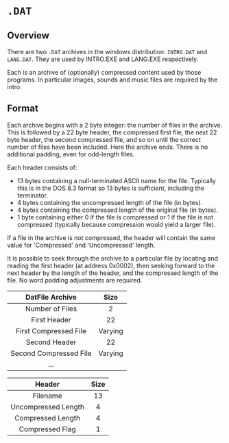 # `.DAT`

## Overview

There are two `.DAT` archives in the windows distribution: `INTRO.DAT` and `LANG.DAT`. They are used by INTRO.EXE and LANG.EXE respectively.

Each is an archive of (optionally) compressed content used by those programs. In particular images, sounds and music files are required by the intro.

## Format

Each archive begins with a 2 byte integer: the number of files in the archive. This is followed by a 22 byte header, the compressed first file, 
the next 22 byte header, the second compressed file, and so on until the correct number of files have been included. 
Here the archive ends. 
There is no additional padding, even for odd-length files.

Each header consists of:
- 13 bytes containing a null-terminated ASCII name for the file. Typically this is in the DOS 8.3 format so 13 bytes is sufficient, including the terminator.
- 4 bytes containing the uncompressed length of the file (in bytes).
- 4 bytes containing the compressed length of the original file (in bytes).
- 1 byte containing either 0 if the file is compressed or 1 if the file is not compressed (typically because compression would yield a larger file).

If a file in the archive is not compressed, the header will contain the same value for 'Compressed' and 'Uncompressed' length.

It is possible to seek through the archive to a particular file by locating and reading the first header (at address 0x0002), then seeking forward to the next header by the length of the header, and the 
compressed length of the file. No word padding adjustments are required.

| DatFile Archive | Size |
| :---: | :---: |
| Number of Files | 2 |
| First Header | 22 |
| First Compressed File | Varying |
| Second Header | 22 |
| Second Compressed File | Varying | 
| ... | |

| Header | Size |
| :---: | :---: |
| Filename | 13 |
| Uncompressed Length | 4 |
| Compressed Length | 4 |
| Compressed Flag | 1 |
